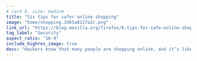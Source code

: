 ```yaml
---
# card 9, size: medium
title: "Six tips for safer online shopping"
image: "home/shopping.3d65a8127a2c.png"
link_url: "https://blog.mozilla.org/firefox/6-tips-for-safe-online-shopping/?utm_source=www.mozilla.org&utm_medium=referral&utm_campaign=homepage&utm_content=card"
tag_label: "Security"
aspect_ratio: "16-9"
include_highres_image: true
desc: "Hackers know that many people are shopping online, and it’s likely why hacking spikes this time of year. These tips can help you be safer."
---
```

